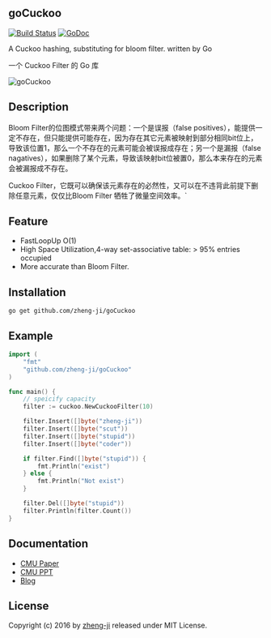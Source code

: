 ## goCuckoo

[![Build Status](https://travis-ci.org/zheng-ji/goCuckoo.svg)](https://travis-ci.org/zheng-ji/goCuckoo)
[![GoDoc](https://godoc.org/github.com/zheng-ji/goCuckoo?status.svg)](https://godoc.org/github.com/zheng-ji/goCuckoo)

A Cuckoo hashing, substituting for bloom filter. written by Go

一个 Cuckoo Filter 的 Go 库

![goCuckoo]()

Description
-----------

Bloom Filter的位图模式带来两个问题：一个是误报（false positives），能提供一定不存在，但只能提供可能存在，因为存在其它元素被映射到部分相同bit位上，导致该位置1，那么一个不存在的元素可能会被误报成存在；另一个是漏报（false nagatives），如果删除了某个元素，导致该映射bit位被置0，那么本来存在的元素会被漏报成不存在。 

Cuckoo Filter，它既可以确保该元素存在的必然性，又可以在不违背此前提下删除任意元素，仅仅比Bloom Filter 牺牲了微量空间效率。`

Feature
--------

* FastLoopUp O(1)
* High Space Utilization,4-way set-associative table: > 95% entries occupied
* More accurate than Bloom Filter.

Installation
-------------

```
go get github.com/zheng-ji/goCuckoo
```

Example
-------

```go
import (
	"fmt"
	"github.com/zheng-ji/goCuckoo"
)

func main() {
    // speicify capacity 
	filter := cuckoo.NewCuckooFilter(10)

	filter.Insert([]byte("zheng-ji"))
	filter.Insert([]byte("scut"))
	filter.Insert([]byte("stupid"))
	filter.Insert([]byte("coder"))

	if filter.Find([]byte("stupid")) {
		fmt.Println("exist")
	} else {
		fmt.Println("Not exist")
	}

	filter.Del([]byte("stupid"))
	filter.Println(filter.Count())
}
```

Documentation
-------------

- [CMU Paper](http://www.cs.cmu.edu/~binfan/papers/conext14_cuckoofilter.pdf)
- [CMU PPT](http://www.cs.cmu.edu/~binfan/papers/conext14_cuckoofilter.pptx)
- [Blog](http://coolshell.cn/articles/17225.html)

License
-------

Copyright (c) 2016 by [zheng-ji](http://zheng-ji.info) released under MIT License.


